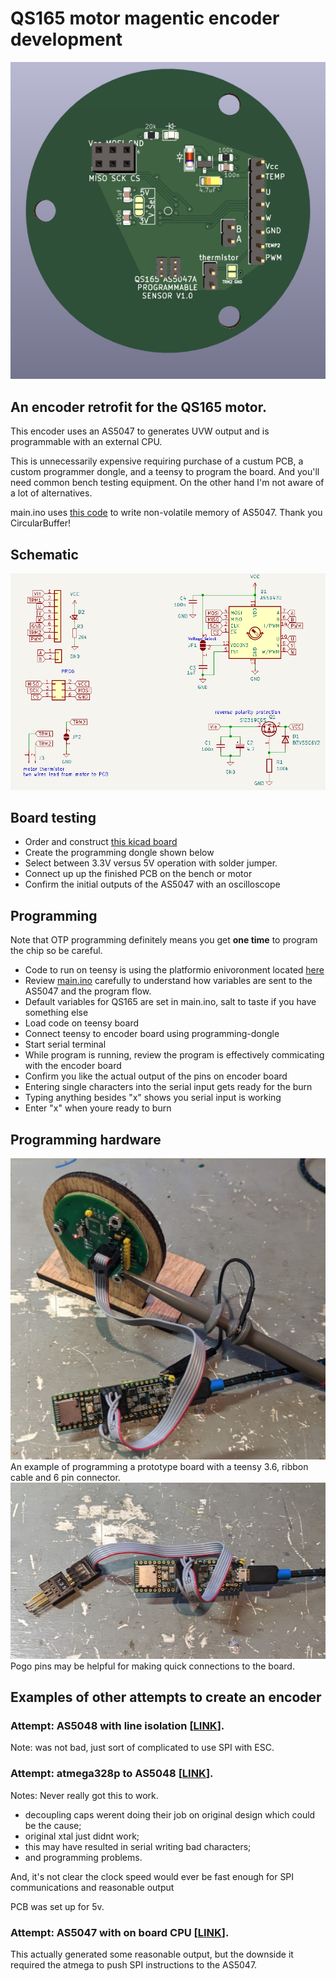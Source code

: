 # QS165 motor magentic encoder development

<img src="pics/final_PCB.png" title="Encoder PCB">

## An encoder retrofit for the QS165 motor.

This encoder uses an AS5047 to generates UVW output and is programmable with an external CPU. 

This is unnecessarily expensive requiring purchase of a custum PCB, a custom programmer dongle, and a teensy to program the board. And you'll need common bench testing equipment. On the other hand I'm not aware of a lot of alternatives. 

main.ino uses [this code](https://github.com/CircularBuffer/AS5047P) to write non-volatile memory of AS5047. Thank you CircularBuffer! 

## Schematic
<img src="pics/schematic.png" title="Schematic">

## Board testing
* Order and construct [this kicad board](AS5047_extburn/README.md)
* Create the programming dongle shown below
* Select between 3.3V versus 5V operation with solder jumper. 
* Connect up up the finished PCB on the bench or motor
* Confirm the initial outputs of the AS5047 with an oscilloscope

## Programming
Note that OTP programming definitely means you get **one time** to program the chip so be careful. 

* Code to run on teensy is using the platformio enivoronment located [here](https://github.com/owhite/QS165_encoder/tree/main/FIRMWARE/encoder)
* Review [main.ino](https://github.com/owhite/QS165_encoder/tree/main/FIRMWARE/encoder/src/main.ino) carefully to understand how variables are sent to the AS5047 and the program flow. 
* Default variables for QS165 are set in main.ino, salt to taste if you have something else
* Load code on teensy board
* Connect teensy to encoder board using programming-dongle
* Start serial terminal
* While program is running, review the program is effectively commicating with the encoder board
* Confirm you like the actual output of the pins on encoder board
* Entering single characters into the serial input gets ready for the burn
* Typing anything besides "x" shows you serial input is working
* Enter "x" when youre ready to burn

## Programming hardware
<img src="pics/dongle_probe.png" title="Encoder programmer with scope probe">
An example of programming a prototype board with a teensy 3.6, ribbon cable and 6 pin connector. 

<img src="pics/dongle_pogo.png" title="Encoder programmer with pogo pins">
Pogo pins may be helpful for making quick connections to the board. 

## Examples of other attempts to create an encoder
### **Attempt: AS5048 with line isolation [[LINK](AS5048_isolation/README.md)].**

Note: was not bad, just sort of complicated to use SPI with ESC.

### **Attempt: atmega328p to AS5048 [[LINK](AS5048_atmega328p/README.md)].**

Notes: Never really got this to work. 
* decoupling caps werent doing their job on original design which could be the cause;
* original xtal just didnt work;
* this may have resulted in serial writing bad characters;
* and programming problems. 

And, it's not clear the clock speed would ever be fast enough for SPI communications and reasonable output

PCB was set up for 5v. 

### **Attempt: AS5047 with on board CPU [[LINK](AS5047_atmega328p/README.md)].** 
This actually generated some reasonable output, but the downside it required the atmega to push SPI instructions to the AS5047. 




